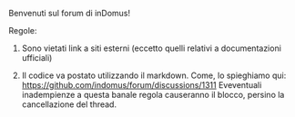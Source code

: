 Benvenuti sul forum di inDomus!

Regole:

1. Sono vietati link a siti esterni (eccetto quelli relativi a documentazioni ufficiali)

2. Il codice va postato utilizzando il markdown. Come, lo spieghiamo qui: https://github.com/indomus/forum/discussions/1311
   Eveventuali inadempienze a questa banale regola causeranno il blocco, persino la cancellazione del thread.
